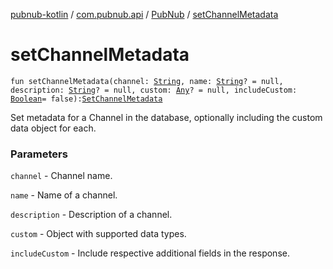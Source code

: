 [pubnub-kotlin](../../index.md) / [com.pubnub.api](../index.md) / [PubNub](index.md) / [setChannelMetadata](./set-channel-metadata.md)

# setChannelMetadata

`fun setChannelMetadata(channel: `[`String`](https://kotlinlang.org/api/latest/jvm/stdlib/kotlin/-string/index.html)`, name: `[`String`](https://kotlinlang.org/api/latest/jvm/stdlib/kotlin/-string/index.html)`? = null, description: `[`String`](https://kotlinlang.org/api/latest/jvm/stdlib/kotlin/-string/index.html)`? = null, custom: `[`Any`](https://kotlinlang.org/api/latest/jvm/stdlib/kotlin/-any/index.html)`? = null, includeCustom: `[`Boolean`](https://kotlinlang.org/api/latest/jvm/stdlib/kotlin/-boolean/index.html)` = false): `[`SetChannelMetadata`](../../com.pubnub.api.endpoints.objects.channel/-set-channel-metadata/index.md)

Set metadata for a Channel in the database, optionally including the custom data object for each.

### Parameters

`channel` - Channel name.

`name` - Name of a channel.

`description` - Description of a channel.

`custom` - Object with supported data types.

`includeCustom` - Include respective additional fields in the response.